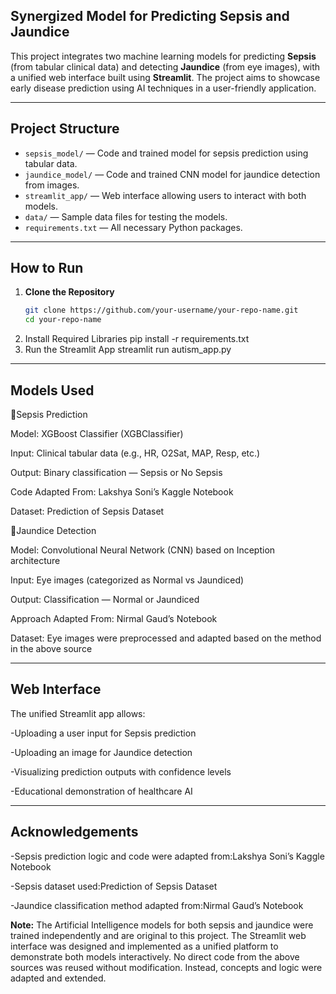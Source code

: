 ## Synergized Model for Predicting Sepsis and Jaundice

This project integrates two machine learning models for predicting **Sepsis** (from tabular clinical data) and detecting **Jaundice** (from eye images), with a unified web interface built using **Streamlit**. The project aims to showcase early disease prediction using AI techniques in a user-friendly application.

---

## Project Structure

- `sepsis_model/` — Code and trained model for sepsis prediction using tabular data.
- `jaundice_model/` — Code and trained CNN model for jaundice detection from images.
- `streamlit_app/` — Web interface allowing users to interact with both models.
- `data/` — Sample data files for testing the models.
- `requirements.txt` — All necessary Python packages.

---

## How to Run
1. **Clone the Repository**
   ```bash
   git clone https://github.com/your-username/your-repo-name.git
   cd your-repo-name
2. Install Required Libraries pip install -r requirements.txt
3. Run the Streamlit App streamlit run autism_app.py

---

## Models Used
🔹Sepsis Prediction

Model: XGBoost Classifier (XGBClassifier)

Input: Clinical tabular data (e.g., HR, O2Sat, MAP, Resp, etc.)

Output: Binary classification — Sepsis or No Sepsis

Code Adapted From: Lakshya Soni’s Kaggle Notebook

Dataset: Prediction of Sepsis Dataset

🔹Jaundice Detection

Model: Convolutional Neural Network (CNN) based on Inception architecture

Input: Eye images (categorized as Normal vs Jaundiced)

Output: Classification — Normal or Jaundiced

Approach Adapted From: Nirmal Gaud’s Notebook

Dataset: Eye images were preprocessed and adapted based on the method in the above source

---

## Web Interface
The unified Streamlit app allows:

-Uploading a user input for Sepsis prediction

-Uploading an image for Jaundice detection

-Visualizing prediction outputs with confidence levels

-Educational demonstration of healthcare AI

---

## Acknowledgements
-Sepsis prediction logic and code were adapted from:Lakshya Soni’s Kaggle Notebook

-Sepsis dataset used:Prediction of Sepsis Dataset

-Jaundice classification method adapted from:Nirmal Gaud’s Notebook

**Note:** The Artificial Intelligence models for both sepsis and jaundice were trained independently and are original to this project.
The Streamlit web interface was designed and implemented as a unified platform to demonstrate both models interactively.
No direct code from the above sources was reused without modification. Instead, concepts and logic were adapted and extended.

